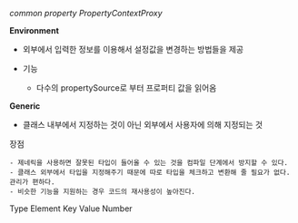 _common property PropertyContextProxy_

__Environment__

- 외부에서 입력한 정보를 이용해서 설정값을 변경하는 방법들을 제공

- 기능
    - 다수의 propertySource로 부터 프로퍼티 값을 읽어옴


__Generic__

- 클래스 내부에서 지정하는 것이 아닌 외부에서 사용자에 의해 지정되는 것 

장점

    - 제네릭을 사용하면 잘못된 타입이 들어올 수 있는 것을 컴파일 단계에서 방지할 수 있다.
    - 클래스 외부에서 타입을 지정해주기 때문에 따로 타입을 체크하고 변환해 줄 필요가 없다. 관리가 편하다.
    - 비슷한 기능을 지원하는 경우 코드의 재사용성이 높아진다.

<T>	Type
<E>	Element
<K>	Key
<V>	Value
<N>	Number